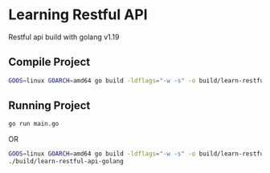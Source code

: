 # Learning Restful API

Restful api build with golang v1.19

## Compile Project

```bash
GOOS=linux GOARCH=amd64 go build -ldflags="-w -s" -o build/learn-restful-api-golang
```

## Running Project

```bash
go run main.go
```

OR

```bash
GOOS=linux GOARCH=amd64 go build -ldflags="-w -s" -o build/learn-restful-api-golang
./build/learn-restful-api-golang
```
